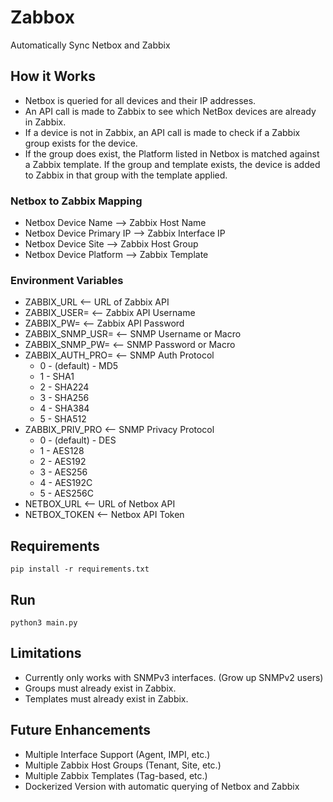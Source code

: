 # Zabbox
Automatically Sync Netbox and Zabbix

## How it Works

- Netbox is queried for all devices and their IP addresses.
- An API call is made to Zabbix to see which NetBox devices are already in Zabbix.
- If a device is not in Zabbix, an API call is made to check if a Zabbix group exists for the device.
- If the group does exist, the Platform listed in Netbox is matched against a Zabbix template.
If the group and template exists, the device is added to Zabbix in that group with the template applied.

### Netbox to Zabbix Mapping

- Netbox Device Name --> Zabbix Host Name
- Netbox Device Primary IP --> Zabbix Interface IP
- Netbox Device Site --> Zabbix Host Group
- Netbox Device Platform --> Zabbix Template

### Environment Variables

- ZABBIX_URL <-- URL of Zabbix API
- ZABBIX_USER= <-- Zabbix API Username
- ZABBIX_PW= <-- Zabbix API Password
- ZABBIX_SNMP_USR= <-- SNMP Username or Macro
- ZABBIX_SNMP_PW= <-- SNMP Password or Macro
- ZABBIX_AUTH_PRO= <-- SNMP Auth Protocol
    - 0 - (default) - MD5
    - 1 - SHA1
    - 2 - SHA224
    - 3 - SHA256
    - 4 - SHA384
    - 5 - SHA512
- ZABBIX_PRIV_PRO <-- SNMP Privacy Protocol
    - 0 - (default) - DES
    - 1 - AES128
    - 2 - AES192
    - 3 - AES256
    - 4 - AES192C
    - 5 - AES256C
- NETBOX_URL <-- URL of Netbox API
- NETBOX_TOKEN <-- Netbox API Token


## Requirements

```pip install -r requirements.txt```

## Run

```python3 main.py```


## Limitations

- Currently only works with SNMPv3 interfaces. (Grow up SNMPv2 users)
- Groups must already exist in Zabbix.
- Templates must already exist in Zabbix.

## Future Enhancements

- Multiple Interface Support (Agent, IMPI, etc.)
- Multiple Zabbix Host Groups (Tenant, Site, etc.)
- Multiple Zabbix Templates (Tag-based, etc.)
- Dockerized Version with automatic querying of Netbox and Zabbix